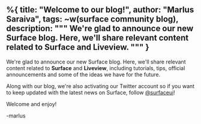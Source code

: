 %{
  title: "Welcome to our blog!",
  author: "Marlus Saraiva",
  tags: ~w(surface community blog),
  description: """
  We're glad to announce our new Surface blog. Here, we'll share relevant content
  related to **Surface** and **Liveview**.
  """
}
---

We're glad to announce our new Surface blog. Here, we'll share relevant content
related to **Surface** and **Liveview**, including tutorials, tips, official announcements
and some of the ideas we have for the future.

Along with our blog, we're also activating our Twitter account so if you want to keep updated
with the latest news on Surface, follow [@surfaceui](https://twitter.com/surfaceui)!

Welcome and enjoy!

-marlus